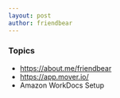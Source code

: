 ```yaml
---
layout: post
author: friendbear
---
```


### Topics
* <https://about.me/friendbear>
* <https://app.mover.io/>
* Amazon WorkDocs Setup

